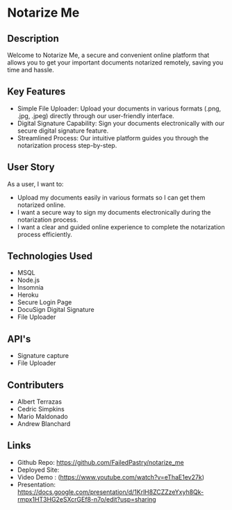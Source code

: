 # Notarize Me

## Description 
Welcome to Notarize Me, a secure and convenient online platform that allows you to get your important documents notarized remotely, saving you time and hassle.

## Key Features
- Simple File Uploader: Upload your documents in various formats (.png, .jpg, .jpeg) directly through our user-friendly interface.
- Digital Signature Capability: Sign your documents electronically with our secure digital signature feature.
- Streamlined Process: Our intuitive platform guides you through the notarization process step-by-step.

## User Story
As a user, I want to: 
- Upload my documents easily in various formats so I can get them notarized online.
- I want a secure way to sign my documents electronically during the notarization process.
- I want a clear and guided online experience to complete the notarization process efficiently.

## Technologies Used
- MSQL
- Node.js
- Insomnia
- Heroku 
- Secure Login Page
- DocuSign Digital Signature
- File Uploader

## API's
- Signature capture
- File Uploader

## Contributers
- Albert Terrazas
- Cedric Simpkins
- Mario Maldonado
- Andrew Blanchard

## Links
- Github Repo: https://github.com/FailedPastry/notarize_me
- Deployed Site: 
- Video Demo : (https://www.youtube.com/watch?v=eThaE1ev27k)
- Presentation: https://docs.google.com/presentation/d/1KrlH8ZCZZzeYxyh8Qk-rmpx1HT3HG2eSXcrGEf8-n7o/edit?usp=sharing
